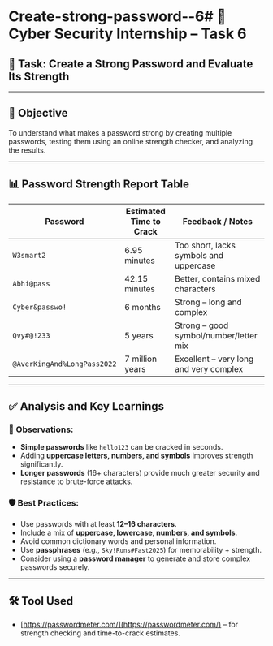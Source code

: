 # Create-strong-password--6# 🔐 Cyber Security Internship – Task 6

## 📝 Task: Create a Strong Password and Evaluate Its Strength

---

## 🎯 Objective

To understand what makes a password strong by creating multiple passwords, testing them using an online strength checker, and analyzing the results.

---

## 📊 Password Strength Report Table

| Password                          | Estimated Time to Crack | Feedback / Notes                                 |
|----------------------------------|--------------------------|--------------------------------------------------|
| `W3smart2`                       | 6.95 minutes              | Too short, lacks symbols and uppercase           |
| `Abhi@pass`                     | 42.15 minutes             | Better, contains mixed characters                |
| `Cyber&passwo!`         | 6 months                 | Strong – long and complex                        |
| `Qvy#@!233`                   | 5 years                  | Strong – good symbol/number/letter mix           |
| `@AverKingAnd%LongPass2022`   |  7  million years             | Excellent – very long and very complex           |

---

## ✅ Analysis and Key Learnings

### 🔎 Observations:
- **Simple passwords** like `hello123` can be cracked in seconds.
- Adding **uppercase letters, numbers, and symbols** improves strength significantly.
- **Longer passwords** (16+ characters) provide much greater security and resistance to brute-force attacks.

### 🛡️ Best Practices:
- Use passwords with at least **12–16 characters**.
- Include a mix of **uppercase, lowercase, numbers, and symbols**.
- Avoid common dictionary words and personal information.
- Use **passphrases** (e.g., `Sky!Runs#Fast2025`) for memorability + strength.
- Consider using a **password manager** to generate and store complex passwords securely.

---

## 🛠️ Tool Used

- [https://passwordmeter.com/](https://passwordmeter.com/) – for strength checking and time-to-crack estimates.
